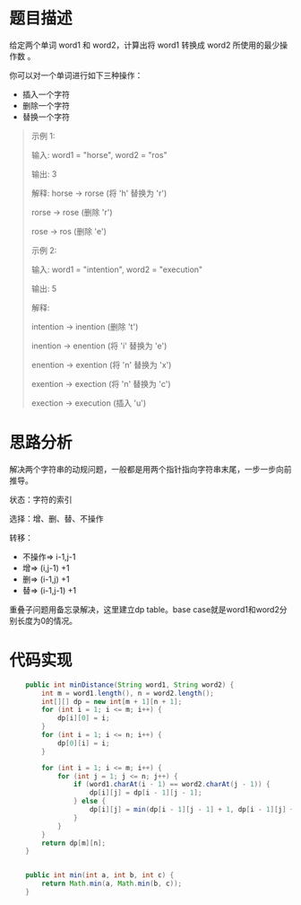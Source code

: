 # 题目描述
给定两个单词 word1 和 word2，计算出将 word1 转换成 word2 所使用的最少操作数 。

你可以对一个单词进行如下三种操作：

- 插入一个字符
- 删除一个字符
- 替换一个字符
> 
> 示例 1:
> 
> 输入: word1 = "horse", word2 = "ros"
> 
> 输出: 3
> 
> 解释: 
> horse -> rorse (将 'h' 替换为 'r')
> 
> rorse -> rose (删除 'r')
> 
> rose -> ros (删除 'e')
> 
> 示例 2:
> 
> 输入: word1 = "intention", word2 = "execution"
> 
> 输出: 5
> 
> 解释: 
> 
> intention -> inention (删除 't')
> 
> inention -> enention (将 'i' 替换为 'e')
> 
> enention -> exention (将 'n' 替换为 'x')
> 
> exention -> exection (将 'n' 替换为 'c')
> 
> exection -> execution (插入 'u')

# 思路分析
解决两个字符串的动规问题，一般都是用两个指针指向字符串末尾，一步一步向前推导。

状态：字符的索引

选择：增、删、替、不操作

转移：

- 不操作=> i-1,j-1
- 增=> (i,j-1) +1
- 删=> (i-1,j) +1
- 替=> (i-1,j-1) +1

重叠子问题用备忘录解决，这里建立dp table。base case就是word1和word2分别长度为0的情况。

# 代码实现
```java
    public int minDistance(String word1, String word2) {
        int m = word1.length(), n = word2.length();
        int[][] dp = new int[m + 1][n + 1];
        for (int i = 1; i <= m; i++) {
            dp[i][0] = i;
        }
        for (int i = 1; i <= n; i++) {
            dp[0][i] = i;
        }

        for (int i = 1; i <= m; i++) {
            for (int j = 1; j <= n; j++) {
                if (word1.charAt(i - 1) == word2.charAt(j - 1)) {
                    dp[i][j] = dp[i - 1][j - 1];
                } else {
                    dp[i][j] = min(dp[i - 1][j - 1] + 1, dp[i - 1][j] + 1, dp[i][j - 1] + 1);
                }
            }
        }
        return dp[m][n];
    }


    public int min(int a, int b, int c) {
        return Math.min(a, Math.min(b, c));
    }
```